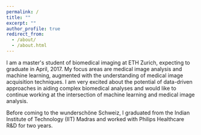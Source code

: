 ```yaml
---
permalink: /
title: ""
excerpt: ""
author_profile: true
redirect_from: 
  - /about/
  - /about.html
---
```


I am a master's student of biomedical imaging at ETH Zurich, expecting to graduate in April, 2017. My focus areas are medical image analysis and machine learning, augmented with the understanding of medical image acquisition techniques. I am very excited about the potential of data-driven approaches in aiding complex biomedical analyses and would like to continue working at the intersection of machine learning and medical image analysis.

Before coming to the wunderschöne Schweiz, I graduated from the Indian Institute of Technology (IIT) Madras and worked with Philips Healthcare R&D for two years.
